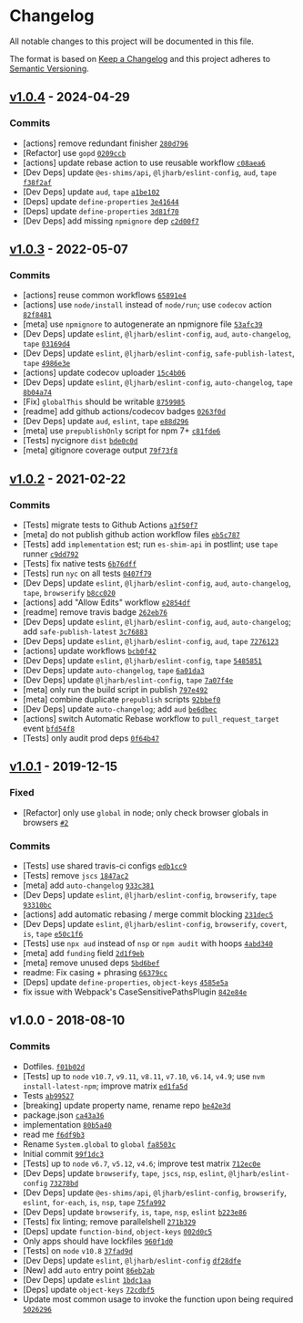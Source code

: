 # Changelog

All notable changes to this project will be documented in this file.

The format is based on [Keep a Changelog](https://keepachangelog.com/en/1.0.0/)
and this project adheres to [Semantic Versioning](https://semver.org/spec/v2.0.0.html).

## [v1.0.4](https://github.com/es-shims/globalThis/compare/v1.0.3...v1.0.4) - 2024-04-29

### Commits

- [actions] remove redundant finisher [`280d796`](https://github.com/es-shims/globalThis/commit/280d796f7cd61da47c026d8ec8dd88015d4ed95f)
- [Refactor] use `gopd` [`0209ccb`](https://github.com/es-shims/globalThis/commit/0209ccb2cd95b785e7e8868fab035cdc87216b58)
- [actions] update rebase action to use reusable workflow [`c08aea6`](https://github.com/es-shims/globalThis/commit/c08aea6240c3747cbc3e5f4d7c3eb740ec4f0627)
- [Dev Deps] update `@es-shims/api`, `@ljharb/eslint-config`, `aud`, `tape` [`f38f2af`](https://github.com/es-shims/globalThis/commit/f38f2af14797abbe466b428f0ce74843c43746d7)
- [Dev Deps] update `aud`, `tape` [`a1be102`](https://github.com/es-shims/globalThis/commit/a1be102c91da38830a45804de6a0582f752fe53f)
- [Deps] update `define-properties` [`3e41644`](https://github.com/es-shims/globalThis/commit/3e416444f87350a6df70bf778e95eb713c3011e6)
- [Deps] update `define-properties` [`3d81f70`](https://github.com/es-shims/globalThis/commit/3d81f7048ce35285e3e719b1f53fba02516e9811)
- [Dev Deps] add missing `npmignore` dep [`c2d00f7`](https://github.com/es-shims/globalThis/commit/c2d00f70d4c11cb2f035c398cb560db9677b6dc6)

## [v1.0.3](https://github.com/es-shims/globalThis/compare/v1.0.2...v1.0.3) - 2022-05-07

### Commits

- [actions] reuse common workflows [`65891e4`](https://github.com/es-shims/globalThis/commit/65891e4d285ae04e216ff01160cff861e0e41a4f)
- [actions] use `node/install` instead of `node/run`; use `codecov` action [`82f8481`](https://github.com/es-shims/globalThis/commit/82f84815027f666f625e1ccb41f723800a05d016)
- [meta] use `npmignore` to autogenerate an npmignore file [`53afc39`](https://github.com/es-shims/globalThis/commit/53afc39bfd3eb262c5e6e9dfd25e4f81f3578c1c)
- [Dev Deps] update `eslint`, `@ljharb/eslint-config`, `aud`, `auto-changelog`, `tape` [`03169d4`](https://github.com/es-shims/globalThis/commit/03169d4254c9ef177d6537becca5b0b56df50d91)
- [Dev Deps] update `eslint`, `@ljharb/eslint-config`, `safe-publish-latest`, `tape` [`4986e3e`](https://github.com/es-shims/globalThis/commit/4986e3e20c5f664601871a0fac68c1efd0a68472)
- [actions] update codecov uploader [`15c4b06`](https://github.com/es-shims/globalThis/commit/15c4b062b1a9434dbec93604ed31b6893d11d458)
- [Dev Deps] update `eslint`, `@ljharb/eslint-config`, `auto-changelog`, `tape` [`8b04a74`](https://github.com/es-shims/globalThis/commit/8b04a749d3cb2f825920beb700899f0c13ad2fb8)
- [Fix] `globalThis` should be writable [`8759985`](https://github.com/es-shims/globalThis/commit/87599852d5f91e2e1f06e424cdefcd443ec98476)
- [readme] add github actions/codecov badges [`0263f0d`](https://github.com/es-shims/globalThis/commit/0263f0debfa982b928fcd301b11fe3e3193bf33d)
- [Dev Deps] update `aud`, `eslint`, `tape` [`e88d296`](https://github.com/es-shims/globalThis/commit/e88d296bb026633bdd1be2e1542903a5d0107cd8)
- [meta] use `prepublishOnly` script for npm 7+ [`c81fde6`](https://github.com/es-shims/globalThis/commit/c81fde6a9e44345e56dada588e16db736809ddd9)
- [Tests] nycignore `dist` [`bde0c0d`](https://github.com/es-shims/globalThis/commit/bde0c0df46f684316ab414da1487a0cd2efe3eeb)
- [meta] gitignore coverage output [`79f73f8`](https://github.com/es-shims/globalThis/commit/79f73f8b0c1180567fba473f92c07d71efd4dd0b)

## [v1.0.2](https://github.com/es-shims/globalThis/compare/v1.0.1...v1.0.2) - 2021-02-22

### Commits

- [Tests] migrate tests to Github Actions [`a3f50f7`](https://github.com/es-shims/globalThis/commit/a3f50f77a392c0ffdaca18fb5881743b874d0a6f)
- [meta] do not publish github action workflow files [`eb5c787`](https://github.com/es-shims/globalThis/commit/eb5c7879317cd7f1fde52228660be8e779c9d4e3)
- [Tests] add `implementation` est; run `es-shim-api` in postlint; use `tape` runner [`c9dd792`](https://github.com/es-shims/globalThis/commit/c9dd792d492ec9744a5e5d5033e919b94d441bac)
- [Tests] fix native tests [`6b76dff`](https://github.com/es-shims/globalThis/commit/6b76dff3af3fe9bcd7b24d48c6ba55116169e840)
- [Tests] run `nyc` on all tests [`0407f79`](https://github.com/es-shims/globalThis/commit/0407f79f64bf9fc30111f3bf4dff7e4205331fb6)
- [Dev Deps] update `eslint`, `@ljharb/eslint-config`, `aud`, `auto-changelog`, `tape`, `browserify` [`b8cc020`](https://github.com/es-shims/globalThis/commit/b8cc020e5ecc2d5a5a5b4160aabc60cc42d50c03)
- [actions] add "Allow Edits" workflow [`e2854df`](https://github.com/es-shims/globalThis/commit/e2854df653667b16ff34a7a0a7b677231dfe2b02)
- [readme] remove travis badge [`262eb76`](https://github.com/es-shims/globalThis/commit/262eb76e4e0d3f2df354cc6aff1b18f50c7b147f)
- [Dev Deps] update `eslint`, `@ljharb/eslint-config`, `aud`, `auto-changelog`; add `safe-publish-latest` [`3c76883`](https://github.com/es-shims/globalThis/commit/3c7688325f6aa050afe3ed978e423e70974e4d3b)
- [Dev Deps] update `eslint`, `@ljharb/eslint-config`, `aud`, `tape` [`7276123`](https://github.com/es-shims/globalThis/commit/727612396262fc22275f44159ec5b39115dc359f)
- [actions] update workflows [`bcb0f42`](https://github.com/es-shims/globalThis/commit/bcb0f42c319cf19746e03a6667cf25d3e835f46e)
- [Dev Deps] update `eslint`, `@ljharb/eslint-config`, `tape` [`5485851`](https://github.com/es-shims/globalThis/commit/548585148e874d6eb0b0463526a88e8b64e7c5eb)
- [Dev Deps] update `auto-changelog`, `tape` [`6a01da3`](https://github.com/es-shims/globalThis/commit/6a01da3f321983d1970d793711d31cf8508ef94d)
- [Dev Deps] update `@ljharb/eslint-config`, `tape` [`7a07f4e`](https://github.com/es-shims/globalThis/commit/7a07f4ebc5580933b40bbe67f357632e0f7d5586)
- [meta] only run the build script in publish [`797e492`](https://github.com/es-shims/globalThis/commit/797e492519ed0bf6270537290e69ca0456790575)
- [meta] combine duplicate `prepublish` scripts [`92bbef0`](https://github.com/es-shims/globalThis/commit/92bbef0f91f6e91163186f68b5f5f1ffd26c479d)
- [Dev Deps] update `auto-changelog`; add `aud` [`be6dbec`](https://github.com/es-shims/globalThis/commit/be6dbecefddb40493c5568a2cbe83f74e2e0385f)
- [actions] switch Automatic Rebase workflow to `pull_request_target` event [`bfd54f8`](https://github.com/es-shims/globalThis/commit/bfd54f8388758e7dec618dc34956e7075a7c15f0)
- [Tests] only audit prod deps [`0f64b47`](https://github.com/es-shims/globalThis/commit/0f64b47acfa812affbacbe487fcb0f6c02eccc25)

## [v1.0.1](https://github.com/es-shims/globalThis/compare/v1.0.0...v1.0.1) - 2019-12-15

### Fixed

- [Refactor] only use `global` in node; only check browser globals in browsers [`#2`](https://github.com/es-shims/globalThis/issues/2)

### Commits

- [Tests] use shared travis-ci configs [`edb1cc9`](https://github.com/es-shims/globalThis/commit/edb1cc9d900a40e8c1732264b6e85d4f9760920c)
- [Tests] remove `jscs` [`1847ac2`](https://github.com/es-shims/globalThis/commit/1847ac2487e2c13cf8bf717211c6a93fe60831f9)
- [meta] add `auto-changelog` [`933c381`](https://github.com/es-shims/globalThis/commit/933c381083890965ac848d3da21ed9e910cc09cf)
- [Dev Deps] update `eslint`, `@ljharb/eslint-config`, `browserify`, `tape` [`93310bc`](https://github.com/es-shims/globalThis/commit/93310bc01ddacbe23a93b3022daebc9b6f6ae8c3)
- [actions] add automatic rebasing / merge commit blocking [`231dec5`](https://github.com/es-shims/globalThis/commit/231dec511c42e1509035d176e2451c55de20bfe7)
- [Dev Deps] update `eslint`, `@ljharb/eslint-config`, `browserify`, `covert`, `is`, `tape` [`e50c1f6`](https://github.com/es-shims/globalThis/commit/e50c1f6d2d45c66f53ffda471bbf62c08ed15c9b)
- [Tests] use `npx aud` instead of `nsp` or `npm audit` with hoops [`4abd340`](https://github.com/es-shims/globalThis/commit/4abd3400fc8942963e77515d0cf2fbcac3cb7bc8)
- [meta] add `funding` field [`2d1f9eb`](https://github.com/es-shims/globalThis/commit/2d1f9eb00b2dea46f6de7d563b31db17f44f1899)
- [meta] remove unused deps [`5bd6bef`](https://github.com/es-shims/globalThis/commit/5bd6befefbaf0c7e6f70eb3c1919b5c5a271d29d)
- readme: Fix casing + phrasing [`66379cc`](https://github.com/es-shims/globalThis/commit/66379ccf5008f7676aac5f3dec1ea2fe55e3516c)
- [Deps] update `define-properties`, `object-keys` [`4585e5a`](https://github.com/es-shims/globalThis/commit/4585e5ab461093ab6c62ce0b22b959925e8f818c)
- fix issue with Webpack's CaseSensitivePathsPlugin [`842e84e`](https://github.com/es-shims/globalThis/commit/842e84e0096c9eea660c78fd19c9c07799b81537)

## v1.0.0 - 2018-08-10

### Commits

- Dotfiles. [`f01b02d`](https://github.com/es-shims/globalThis/commit/f01b02d315865c812e5b9158f71bb18f3b153def)
- [Tests] up to `node` `v10.7`, `v9.11`, `v8.11`, `v7.10`, `v6.14`, `v4.9`; use `nvm install-latest-npm`; improve matrix [`ed1fa5d`](https://github.com/es-shims/globalThis/commit/ed1fa5d473d933b3270410b658183dc1c556a663)
- Tests [`ab99527`](https://github.com/es-shims/globalThis/commit/ab99527e3c434e89dd40f8cba3b0e2e976156611)
- [breaking] update property name, rename repo [`be42e3d`](https://github.com/es-shims/globalThis/commit/be42e3dce08b62a78260d487f62fa69b410d7918)
- package.json [`ca43a36`](https://github.com/es-shims/globalThis/commit/ca43a363e3ce0dbc2d4623169f8cb3d792f8bc84)
- implementation [`80b5a40`](https://github.com/es-shims/globalThis/commit/80b5a403ef532254b2af46ec3ba5f442a308a57d)
- read me [`f6df9b3`](https://github.com/es-shims/globalThis/commit/f6df9b3b69977f04e080d1720ba1203c13447884)
- Rename `System.global` to `global` [`fa8503c`](https://github.com/es-shims/globalThis/commit/fa8503cf94afe84b3729dd5b0e9f73f481fb1fee)
- Initial commit [`99f1dc3`](https://github.com/es-shims/globalThis/commit/99f1dc328d0b4c52a550037de0139d5452ac01de)
- [Tests] up to `node` `v6.7`, `v5.12`, `v4.6`; improve test matrix [`712ec0e`](https://github.com/es-shims/globalThis/commit/712ec0e545d1603c4e23f4ff1acb066cc4a3c9ee)
- [Dev Deps] update `browserify`, `tape`, `jscs`, `nsp`, `eslint`, `@ljharb/eslint-config` [`73278bd`](https://github.com/es-shims/globalThis/commit/73278bd638d1e762eb7415350a738f5d345896f5)
- [Dev Deps] update `@es-shims/api`, `@ljharb/eslint-config`, `browserify`, `eslint`, `for-each`, `is`, `nsp`, `tape` [`75fa992`](https://github.com/es-shims/globalThis/commit/75fa9929be81afec43895c02e33d0b8a78f11d1f)
- [Dev Deps] update `browserify`, `is`, `tape`, `nsp`, `eslint` [`b223e86`](https://github.com/es-shims/globalThis/commit/b223e86d0868efb1f0c966370ff2f822516d6956)
- [Tests] fix linting; remove parallelshell [`271b329`](https://github.com/es-shims/globalThis/commit/271b329d174b94c08913060752a2e9f9116fe5b8)
- [Deps] update `function-bind`, `object-keys` [`002d0c5`](https://github.com/es-shims/globalThis/commit/002d0c5685a83f97e014a8a07134eb621794c649)
- Only apps should have lockfiles [`960f1d0`](https://github.com/es-shims/globalThis/commit/960f1d00598cbba5427849c863eb10b8de82fb1b)
- [Tests] on `node` `v10.8` [`37fad9d`](https://github.com/es-shims/globalThis/commit/37fad9db9860c654efe0a32ec187f21730d5fed8)
- [Dev Deps] update `eslint`, `@ljharb/eslint-config` [`df28dfe`](https://github.com/es-shims/globalThis/commit/df28dfe7f0daf3db95a536a6ce64062bd706185d)
- [New] add `auto` entry point [`86eb2ab`](https://github.com/es-shims/globalThis/commit/86eb2ab4c4dc2babff20ac436cf7fb7f8da7d2f2)
- [Dev Deps] update `eslint` [`1bdc1aa`](https://github.com/es-shims/globalThis/commit/1bdc1aacfb94dcdc7bb61688c7634c435012e35d)
- [Deps] update `object-keys` [`72cdbf5`](https://github.com/es-shims/globalThis/commit/72cdbf596b16103ee711d52b2b645b42efc08c51)
- Update most common usage to invoke the function upon being required [`5026296`](https://github.com/es-shims/globalThis/commit/502629660da2c21cfb0f8ca233e2b9d427c052fe)
